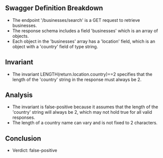 ## Swagger Definition Breakdown
- The endpoint '/businesses/search' is a GET request to retrieve businesses.
- The response schema includes a field 'businesses' which is an array of objects.
- Each object in the 'businesses' array has a 'location' field, which is an object with a 'country' field of type string.

## Invariant
- The invariant LENGTH(return.location.country)==2 specifies that the length of the 'country' string in the response must always be 2.

## Analysis
- The invariant is false-positive because it assumes that the length of the 'country' string will always be 2, which may not hold true for all valid responses.
- The length of a country name can vary and is not fixed to 2 characters.

## Conclusion
- Verdict: false-positive
